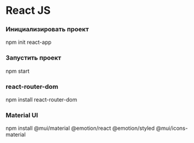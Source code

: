 # React JS

### Инициализировать проект
npm init react-app <project-name>

### Запустить проект
npm start

### react-router-dom
npm install react-router-dom

### Material UI
npm install @mui/material @emotion/react @emotion/styled @mui/icons-material